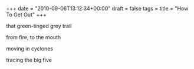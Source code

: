 +++
date = "2010-09-06T13:12:34+00:00"
draft = false
tags = 
title = "How To Get Out"
+++
<p>that green-tinged grey trail</p>&#13;
<p>from fire, to the mouth</p>&#13;
<p>moving in cyclones</p>&#13;
<p>tracing the big five</p> 
